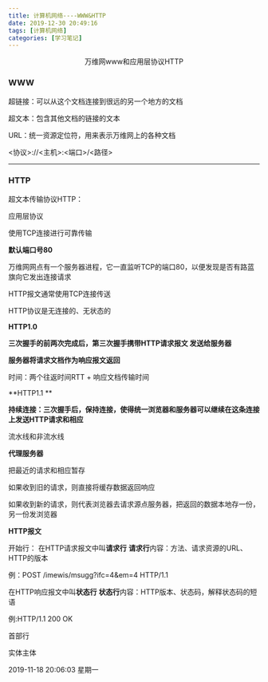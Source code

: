 ```yaml
---
title: 计算机网络----WWW&HTTP
date: 2019-12-30 20:49:16
tags: [计算机网络]
categories: [学习笔记]
---
```


<center>
 万维网www和应用层协议HTTP
</center>

<!--more-->



### WWW

超链接：可以从这个文档连接到很远的另一个地方的文档

超文本：包含其他文档的链接的文本

URL：统一资源定位符，用来表示万维网上的各种文档

<协议>://<主机>:<端口>/<路径>







------------


### HTTP

超文本传输协议HTTP：

应用层协议

使用TCP连接进行可靠传输

**默认端口号80**


万维网网点有一个服务器进程，它一直监听TCP的端口80，以便发现是否有路蓝旗向它发出连接请求

HTTP报文通常使用TCP连接传送

HTTP协议是无连接的、无状态的

**HTTP1.0**

**三次握手的前两次完成后，第三次握手携带HTTP请求报文 发送给服务器**

**服务器将请求文档作为响应报文返回**

时间：两个往返时间RTT + 响应文档传输时间



**HTTP1.1 **

**持续连接：三次握手后，保持连接，使得统一浏览器和服务器可以继续在这条连接上发送HTTP请求和相应**

流水线和非流水线



**代理服务器**

把最近的请求和相应暂存

如果收到旧的请求，则直接将缓存数据返回响应

如果收到新的请求，则代表浏览器去请求源点服务器，把返回的数据本地存一份，另一份发浏览器



**HTTP报文**

开始行：
在HTTP请求报文中叫**请求行**
**请求行**内容：方法、请求资源的URL、HTTP的版本

例：POST /imewis/msugg?ifc=4&em=4 HTTP/1.1

在HTTP响应报文中叫**状态行**
**状态行**内容：HTTP版本、状态码，解释状态码的短语

例:HTTP/1.1 200 OK

首部行

实体主体

2019-11-18 20:06:03 星期一